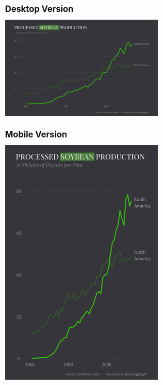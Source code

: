 # Desktop Version
![Deforestation graphic](https://github.com/charlie-gallagher/tidy-tuesday/blob/master/deforestation/deforestation.png)


# Mobile Version
![Deforestation, mobile version](https://github.com/charlie-gallagher/tidy-tuesday/blob/master/deforestation/deforestation_mobile.png)

